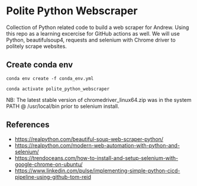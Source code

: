 # Polite Python Webscraper

Collection of Python related code to build a web scraper for Andrew. Using this repo as a learning excercise for GitHub actions as well. We will use Python, beautifulsoup4, requests and selenium with Chrome driver to politely scrape websites.

## Create conda env

```conda env create -f conda_env.yml```

```conda activate polite_python_webscraper```

NB: The latest stable version of chromedriver_linux64.zip was in the system PATH @ /usr/local/bin prior to selenium install.

## References

- https://realpython.com/beautiful-soup-web-scraper-python/
- https://realpython.com/modern-web-automation-with-python-and-selenium/
- https://trendoceans.com/how-to-install-and-setup-selenium-with-google-chrome-on-ubuntu/
- https://www.linkedin.com/pulse/implementing-simple-python-cicd-pipeline-using-github-tom-reid
